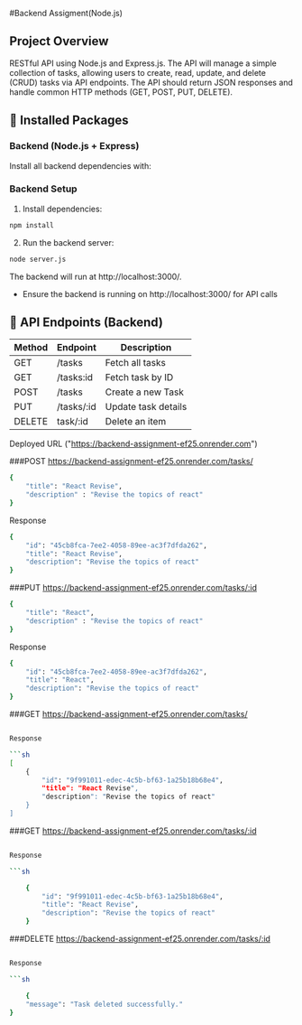#Backend Assigment(Node.js)

## Project Overview
RESTful API using Node.js and Express.js. The API will manage a simple collection of tasks, allowing users to create, read, update, and delete (CRUD) tasks via API endpoints. The API should return JSON responses and handle common HTTP methods (GET, POST, PUT, DELETE).
## 📌 Installed Packages

### Backend (Node.js + Express)

Install all backend dependencies with:
### Backend Setup


1. Install dependencies:
```sh
npm install
```


2. Run the backend server:
```sh
node server.js
```

The backend will run at http://localhost:3000/.

- Ensure the backend is running on http://localhost:3000/ for API calls

## 📌 API Endpoints (Backend)

| Method | Endpoint | Description |
|--------|----------|-------------|
| GET | /tasks | Fetch all tasks |
| GET | /tasks:id | Fetch task by ID |
| POST | /tasks | Create a new Task |
| PUT | /tasks/:id | Update task details |
| DELETE | task/:id | Delete an item |



Deployed URL ("https://backend-assignment-ef25.onrender.com")


 ###POST https://backend-assignment-ef25.onrender.com/tasks/
```sh
{
    "title": "React Revise",
    "description" : "Revise the topics of react"
}

```
Response 

```sh
{
    "id": "45cb8fca-7ee2-4058-89ee-ac3f7dfda262",
    "title": "React Revise",
    "description": "Revise the topics of react"
}

```


###PUT https://backend-assignment-ef25.onrender.com/tasks/:id
```sh
{
    "title": "React",
    "description" : "Revise the topics of react"
}

```
Response 

```sh
{
    "id": "45cb8fca-7ee2-4058-89ee-ac3f7dfda262",
    "title": "React",
    "description": "Revise the topics of react"
}

```


###GET https://backend-assignment-ef25.onrender.com/tasks/
```sh

Response 

```sh
[
    {
        "id": "9f991011-edec-4c5b-bf63-1a25b18b68e4",
        "title": "React Revise",
        "description": "Revise the topics of react"
    }
]

```


###GET https://backend-assignment-ef25.onrender.com/tasks/:id
```sh

Response 

```sh

    {
        "id": "9f991011-edec-4c5b-bf63-1a25b18b68e4",
        "title": "React Revise",
        "description": "Revise the topics of react"
    }


```


###DELETE https://backend-assignment-ef25.onrender.com/tasks/:id
```sh

Response 

```sh

    {
    "message": "Task deleted successfully."
}


```
